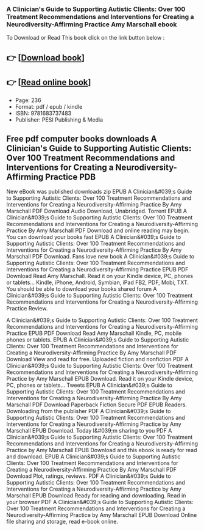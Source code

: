 ### A Clinician's Guide to Supporting Autistic Clients: Over 100 Treatment Recommendations and Interventions for Creating a Neurodiversity-Affirming Practice Amy Marschall ebook

To Download or Read This book click on the link button below :

## 👉  [**[Download book](http://get-pdfs.com/download.php?group=book&from=github.com&id=706180&lnk=1066 "Download book")**]

## 👉  [**[Read online book](http://get-pdfs.com/download.php?group=book&from=github.com&id=706180&lnk=1066 "Read online book")**]


* Page: 236
* Format: pdf / epub / kindle
* ISBN: 9781683737483
* Publisher: PESI Publishing &amp; Media



## Free pdf computer books downloads A Clinician's Guide to Supporting Autistic Clients: Over 100 Treatment Recommendations and Interventions for Creating a Neurodiversity-Affirming Practice PDB


New eBook was published downloads zip EPUB A Clinician&amp;#039;s Guide to Supporting Autistic Clients: Over 100 Treatment Recommendations and Interventions for Creating a Neurodiversity-Affirming Practice By Amy Marschall PDF Download Audio Download, Unabridged. Torrent EPUB A Clinician&amp;#039;s Guide to Supporting Autistic Clients: Over 100 Treatment Recommendations and Interventions for Creating a Neurodiversity-Affirming Practice By Amy Marschall PDF Download and online reading may begin. You can download your books fast EPUB A Clinician&amp;#039;s Guide to Supporting Autistic Clients: Over 100 Treatment Recommendations and Interventions for Creating a Neurodiversity-Affirming Practice By Amy Marschall PDF Download. Fans love new book A Clinician&amp;#039;s Guide to Supporting Autistic Clients: Over 100 Treatment Recommendations and Interventions for Creating a Neurodiversity-Affirming Practice EPUB PDF Download Read Amy Marschall. Read it on your Kindle device, PC, phones or tablets... Kindle, iPhone, Android, Symbian, iPad FB2, PDF, Mobi, TXT. You should be able to download your books shared forum A Clinician&amp;#039;s Guide to Supporting Autistic Clients: Over 100 Treatment Recommendations and Interventions for Creating a Neurodiversity-Affirming Practice Review.

A Clinician&amp;#039;s Guide to Supporting Autistic Clients: Over 100 Treatment Recommendations and Interventions for Creating a Neurodiversity-Affirming Practice EPUB PDF Download Read Amy Marschall Kindle, PC, mobile phones or tablets. EPUB A Clinician&amp;#039;s Guide to Supporting Autistic Clients: Over 100 Treatment Recommendations and Interventions for Creating a Neurodiversity-Affirming Practice By Amy Marschall PDF Download View and read for free. Uploaded fiction and nonfiction PDF A Clinician&amp;#039;s Guide to Supporting Autistic Clients: Over 100 Treatment Recommendations and Interventions for Creating a Neurodiversity-Affirming Practice by Amy Marschall EPUB Download. Read it on your Kindle device, PC, phones or tablets... Tweets EPUB A Clinician&amp;#039;s Guide to Supporting Autistic Clients: Over 100 Treatment Recommendations and Interventions for Creating a Neurodiversity-Affirming Practice By Amy Marschall PDF Download Paperback Fiction Secure PDF EPUB Readers. Downloading from the publisher PDF A Clinician&amp;#039;s Guide to Supporting Autistic Clients: Over 100 Treatment Recommendations and Interventions for Creating a Neurodiversity-Affirming Practice by Amy Marschall EPUB Download. Today I&amp;#039;m sharing to you PDF A Clinician&amp;#039;s Guide to Supporting Autistic Clients: Over 100 Treatment Recommendations and Interventions for Creating a Neurodiversity-Affirming Practice by Amy Marschall EPUB Download and this ebook is ready for read and download. EPUB A Clinician&amp;#039;s Guide to Supporting Autistic Clients: Over 100 Treatment Recommendations and Interventions for Creating a Neurodiversity-Affirming Practice By Amy Marschall PDF Download Plot, ratings, reviews. PDF A Clinician&amp;#039;s Guide to Supporting Autistic Clients: Over 100 Treatment Recommendations and Interventions for Creating a Neurodiversity-Affirming Practice by Amy Marschall EPUB Download Ready for reading and downloading. Read in your browser PDF A Clinician&amp;#039;s Guide to Supporting Autistic Clients: Over 100 Treatment Recommendations and Interventions for Creating a Neurodiversity-Affirming Practice by Amy Marschall EPUB Download Online file sharing and storage, read e-book online.





